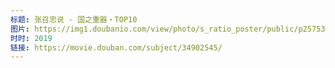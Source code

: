 ```yaml
---
标题: 张召忠说 - 国之重器・TOP10
图片: https://img1.doubanio.com/view/photo/s_ratio_poster/public/p2575381668.jpg
时时: 2019
链接: https://movie.douban.com/subject/34902545/
---
```

